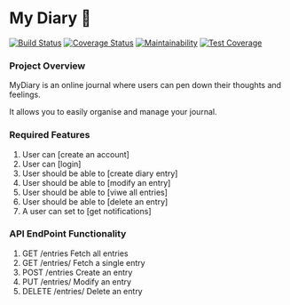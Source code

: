 # My Diary :wrench:

[![Build Status](https://travis-ci.org/Victor-Ugwueze/MyDiary.svg?branch=develop)](https://travis-ci.org/Victor-Ugwueze/MyDiary) [![Coverage Status](https://coveralls.io/repos/github/Victor-Ugwueze/MyDiary/badge.svg?branch=develop)](https://coveralls.io/github/Victor-Ugwueze/MyDiary?branch=develop) [![Maintainability](https://api.codeclimate.com/v1/badges/93ffe0edd3ec05a2031f/maintainability)](https://codeclimate.com/github/Victor-Ugwueze/MyDiary/maintainability) [![Test Coverage](https://api.codeclimate.com/v1/badges/93ffe0edd3ec05a2031f/test_coverage)](https://codeclimate.com/github/Victor-Ugwueze/MyDiary/test_coverage)

### Project Overview
MyDiary is an online journal where users can pen down their thoughts and feelings. 

It allows you to easily organise and manage your journal.

   ### Required Features
1. User can [create an account]
2. User can [login]
3. User should be able to [create diary entry]
4. User should be able to [modify an entry]
5. User should be able to [viwe all entries]
6. User should be able to [delete an entry]
7. A user can set to [get  notifications]

  ### API  EndPoint Functionality
   
1. GET /entries Fetch all entries
2. GET /entries/<entryId> Fetch a single entry
3. POST /entries Create an entry
4. PUT /​entries​/<entryId> Modify an entry
5. DELETE /entries/<entryId> Delete an entry